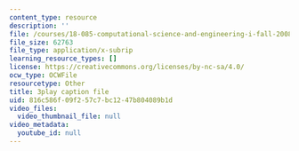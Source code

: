 ```yaml
---
content_type: resource
description: ''
file: /courses/18-085-computational-science-and-engineering-i-fall-2008/816c586f09f257c7bc1247b804089b1d_CgfkEUOFAj0.vtt
file_size: 62763
file_type: application/x-subrip
learning_resource_types: []
license: https://creativecommons.org/licenses/by-nc-sa/4.0/
ocw_type: OCWFile
resourcetype: Other
title: 3play caption file
uid: 816c586f-09f2-57c7-bc12-47b804089b1d
video_files:
  video_thumbnail_file: null
video_metadata:
  youtube_id: null
---
```

